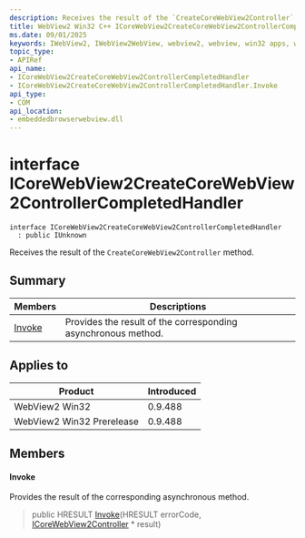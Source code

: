 ```yaml
---
description: Receives the result of the `CreateCoreWebView2Controller` method.
title: WebView2 Win32 C++ ICoreWebView2CreateCoreWebView2ControllerCompletedHandler
ms.date: 09/01/2025
keywords: IWebView2, IWebView2WebView, webview2, webview, win32 apps, win32, edge, ICoreWebView2, ICoreWebView2Controller, browser control, edge html, ICoreWebView2CreateCoreWebView2ControllerCompletedHandler
topic_type: 
- APIRef
api_name:
- ICoreWebView2CreateCoreWebView2ControllerCompletedHandler
- ICoreWebView2CreateCoreWebView2ControllerCompletedHandler.Invoke
api_type:
- COM
api_location:
- embeddedbrowserwebview.dll
---
```


# interface ICoreWebView2CreateCoreWebView2ControllerCompletedHandler

```
interface ICoreWebView2CreateCoreWebView2ControllerCompletedHandler
  : public IUnknown
```

Receives the result of the `CreateCoreWebView2Controller` method.

## Summary

 Members                        | Descriptions
--------------------------------|---------------------------------------------
[Invoke](#invoke) | Provides the result of the corresponding asynchronous method.

## Applies to

Product                         | Introduced
--------------------------------|---------------------------------------------
WebView2 Win32            |    0.9.488
WebView2 Win32 Prerelease |    0.9.488

## Members

#### Invoke

Provides the result of the corresponding asynchronous method.

> public HRESULT [Invoke](#invoke)(HRESULT errorCode, [ICoreWebView2Controller](icorewebview2controller.md#icorewebview2controller) * result)

